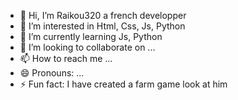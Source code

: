 - 👋 Hi, I’m Raikou320 a french developper
- 👀 I’m interested in Html, Css, Js, Python
- 🌱 I’m currently learning Js, Python
- 💞️ I’m looking to collaborate on ...
- 📫 How to reach me ...
- 😄 Pronouns: ...
- ⚡ Fun fact: I have created a farm game look at him

<!---
Raikou320/Raikou320 is a ✨ special ✨ repository because its `README.md` (this file) appears on your GitHub profile.
You can click the Preview link to take a look at your changes.
--->
